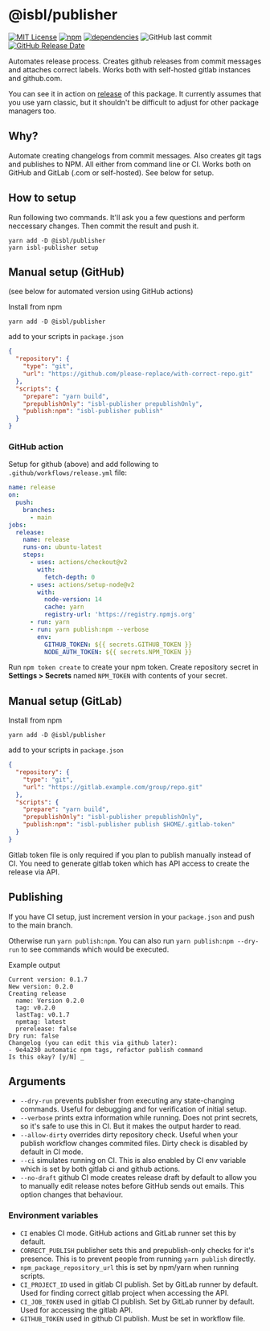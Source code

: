 # @isbl/publisher

[![MIT License](https://img.shields.io/npm/l/@isbl/publisher?style=for-the-badge)](https://github.com/CodeWitchBella/isbl-publisher/blob/main/LICENSE)
[![npm](https://img.shields.io/npm/v/@isbl/publisher?style=for-the-badge)](https://www.npmjs.com/package/@isbl/publisher)
[![dependencies](https://img.shields.io/david/CodeWitchBella/isbl-publisher?style=for-the-badge)](https://github.com/CodeWitchBella/isbl-publisher/blob/main/package.json)
![GitHub last commit](https://img.shields.io/github/last-commit/CodeWitchBella/isbl-publisher?style=for-the-badge)
[![GitHub Release Date](https://img.shields.io/github/release-date/CodeWitchBella/isbl-publisher?style=for-the-badge)](https://github.com/CodeWitchBella/isbl-publisher/releases)

Automates release process. Creates github releases from commit messages and
attaches correct labels. Works both with self-hosted gitlab instances and github.com.

You can see it in action on [release](https://github.com/CodeWitchBella/isbl-publisher/releases)
of this package. It currently assumes that you use yarn classic, but it shouldn't
be difficult to adjust for other package managers too.

## Why?

Automate creating changelogs from commit messages. Also creates git tags and
publishes to NPM. All either from command line or CI. Works both on GitHub and
GitLab (.com or self-hosted). See below for setup.

## How to setup

Run following two commands. It'll ask you a few questions and perform neccessary
changes. Then commit the result and push it.

```
yarn add -D @isbl/publisher
yarn isbl-publisher setup
```

## Manual setup (GitHub)

(see below for automated version using GitHub actions)

Install from npm

```
yarn add -D @isbl/publisher
```

add to your scripts in `package.json`

```json
{
  "repository": {
    "type": "git",
    "url": "https://github.com/please-replace/with-correct-repo.git"
  },
  "scripts": {
    "prepare": "yarn build",
    "prepublishOnly": "isbl-publisher prepublishOnly",
    "publish:npm": "isbl-publisher publish"
  }
}
```

### GitHub action

Setup for github (above) and add following to `.github/workflows/release.yml`
file:

```yaml
name: release
on:
  push:
    branches:
      - main
jobs:
  release:
    name: release
    runs-on: ubuntu-latest
    steps:
      - uses: actions/checkout@v2
        with:
          fetch-depth: 0
      - uses: actions/setup-node@v2
        with:
          node-version: 14
          cache: yarn
          registry-url: 'https://registry.npmjs.org'
      - run: yarn
      - run: yarn publish:npm --verbose
        env:
          GITHUB_TOKEN: ${{ secrets.GITHUB_TOKEN }}
          NODE_AUTH_TOKEN: ${{ secrets.NPM_TOKEN }}
```

Run `npm token create` to create your npm token. Create repository secret in
**Settings > Secrets** named `NPM_TOKEN` with contents of your secret.

## Manual setup (GitLab)

Install from npm

```
yarn add -D @isbl/publisher
```

add to your scripts in `package.json`

```json
{
  "repository": {
    "type": "git",
    "url": "https://gitlab.example.com/group/repo.git"
  },
  "scripts": {
    "prepare": "yarn build",
    "prepublishOnly": "isbl-publisher prepublishOnly",
    "publish:npm": "isbl-publisher publish $HOME/.gitlab-token"
  }
}
```

Gitlab token file is only required if you plan to publish manually instead of 
CI. You need to generate gitlab token which has API access to create the release
via API.

## Publishing

If you have CI setup, just increment version in your `package.json` and push to
the main branch.

Otherwise run `yarn publish:npm`. You can also run `yarn publish:npm --dry-run`
to see commands which would be executed.

Example output

```
Current version: 0.1.7
New version: 0.2.0
Creating release
  name: Version 0.2.0
  tag: v0.2.0
  lastTag: v0.1.7
  npmtag: latest
  prerelease: false
Dry run: false
Changelog (you can edit this via github later):
- 9e4a230 automatic npm tags, refactor publish command
Is this okay? [y/N] _
```

## Arguments

- `--dry-run` prevents publisher from executing any state-changing commands.
  Useful for debugging and for verification of initial setup.
- `--verbose` prints extra information while running. Does not print secrets, so
  it's safe to use this in CI. But it makes the output harder to read.
- `--allow-dirty` overrides dirty repository check. Useful when your publish
  workflow changes commited files. Dirty check is disabled by default in CI mode.
- `--ci` simulates running on CI. This is also enabled by CI env variable which
  is set by both gitlab ci and github actions.
- `--no-draft` github CI mode creates release draft by default to allow you to
  manually edit release notes before GitHub sends out emails. This option changes
  that behaviour.

### Environment variables

- `CI` enables CI mode. GitHub actions and GitLab runner set this by default.
- `CORRECT_PUBLISH` publisher sets this and prepublish-only checks for it's
  presence. This is to prevent people from running `yarn publish` directly.
- `npm_package_repository_url` this is set by npm/yarn when running scripts.
- `CI_PROJECT_ID` used in gitlab CI publish. Set by GitLab runner by default.
  Used for finding correct gitlab project when accessing the API.
- `CI_JOB_TOKEN` used in gitlab CI publish. Set by GitLab runner by default.
  Used for accessing the gitlab API.
- `GITHUB_TOKEN` used in github CI publish. Must be set in workflow file.
